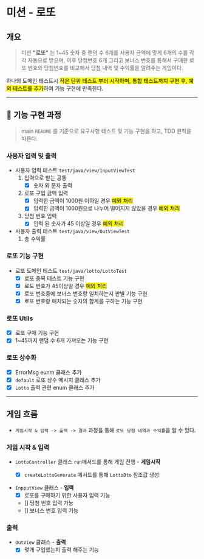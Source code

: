 # 미션 - 로또

## 개요

> 미션 **"로또"** 는 1~45 숫자 중 랜덤 수 6개를 사용자 금액에 맞게 6개의 수를 각각 자동으로 받으며, 이후 당첨번호 6개 그리고 보너스 번호를 통해서 구매한 로또 번호와 당첨번호를 비교해서 당첨 내역
> 및 수익률을 알려주는 게임이다.

하나의 도메인 테스트시 <mark>작은 단위 테스트 부터 시작하며, 통합 테스트까지 구현 후, 예외 테스트를 추가</mark>하여 기능 구현에 만족한다.
________

## 🚀 기능 구현 과정

> main `README` 를 기준으로 요구사항 테스트 및 기능 구현을 하고, TDD 원칙을 따른다.

### 사용자 입력 및 출력

- 사용자 입력 테스트 `test/java/view/InputViewTest`
    1. 입력으로 받는 공통
        - [x] 숫자 외 문자 출력
    2. 로또 구입 금액 입력
        - [x] 입력한 금액이 1000원 이하일 경우 <mark>예외 처리</mark>
        - [x] 입력한 금액이 1000원으로 나누어 떨어지지 않았을 경우 <mark>예외 처리</mark>
    3. 당첨 번호 입력
        - [x] 입력 된 숫자가 45 이상일 경우 <mark>예외 처리 </mark>
- 사용자 출력 테스트 `test/java/view/OutViewTest`
    1. 총 수익률

### 로또 기능 구현

- 로또 도메인 테스트 `test/java/lotto/LottoTest`
    - [x] 로또 중복 테스트 기능 구현
    - [x] 로도 번호가 45이상일 경우 <mark>예외 처리 </mark>
    - [x] 로또 번호중에 보너스 번호랑 일치하는지 판별 기능 구현
    - [x] 로또 번호랑 매치되는 숫자의 합계를 구하는 기능 구현

### 로또 Utils

- [x] 로또 구매 기능 구현
- [x] 1~45까지 랜덤 수 6개 가져오는 기능 구현

### 로또 상수화

- [x] ErrorMsg eunm 클래스 추가
- [x] `default` 로또 상수 메시지 클래스 추가
- [x] `Lotto` 출력 관련 enum 클래스 추가

________

## 게임 흐름

- `게임시작 & 입력 -> 출력 -> 결과` 과정을 통해 `로또 당첨 내역과 수익률`을 알 수 있다.

### 게임 시작 & 입력

- `LottoController` 클래스 `run`메서드를 통해 게임 진행 - <b>게임시작 </b>
    - [x] `createLottoGenerate` 메서드를 통해 `LottoDto` 참조값 생성


- `InpputView` 클래스 -<b> 입력</b>
    - [x] 로또를 구매하기 위한 사용자 입력 기능
    - [] 당첨 번호 입력 가눙
    - [] 보너스 번호 입력 기능

### 출력

- `OutView` 클래스 - <b>출력</b>
    - [x] 몇개 구입했는지 출력 해주는 기능